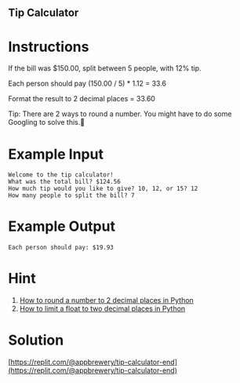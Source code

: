 ## Tip Calculator

# Instructions

If the bill was $150.00, split between 5 people, with 12% tip. 

Each person should pay (150.00 / 5) * 1.12 = 33.6

Format the result to 2 decimal places = 33.60

Tip: There are 2 ways to round a number. You might have to do some Googling to solve this.💪


# Example Input

```
Welcome to the tip calculator!
What was the total bill? $124.56
How much tip would you like to give? 10, 12, or 15? 12
How many people to split the bill? 7
```

# Example Output

```
Each person should pay: $19.93
```


# Hint

1. [How to round a number to 2 decimal places in Python](https://www.google.com/search?q=how+to+round+number+to+2+decimal+places+python&oq=how+to+round+number+to+2+decimal)
2. [How to limit a float to two decimal places in Python](https://www.kite.com/python/answers/how-to-limit-a-float-to-two-decimal-places-in-python)



# Solution

[https://replit.com/@appbrewery/tip-calculator-end](https://replit.com/@appbrewery/tip-calculator-end)